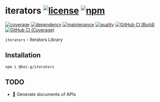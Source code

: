 # iterators [![license][license-image]][license-url] [![npm][npm-image]][npm-url]

[![coverage][nyc-cov-image]][github-url] [![dependency][depencency-image]][dependency-url] [![maintenance][maintenance-image]][npmsio-url] [![quality][quality-image]][npmsio-url] [![GitHub CI (Build)][github-build-image]][github-build-url] [![GitHub CI (Coverage)][github-coverage-image]][github-coverage-url]

`iterators` - Iterators Library

## Installation

```shell
npm i @kei-g/iterators
```

## TODO

- :memo: Generate documents of APIs

[depencency-image]:https://img.shields.io/librariesio/release/npm/@kei-g/iterators?logo=nodedotjs
[dependency-url]:https://npmjs.com/package/@kei-g/iterators?activeTab=dependencies
[github-build-image]:https://github.com/kei-g/iterators/actions/workflows/build.yml/badge.svg
[github-build-url]:https://github.com/kei-g/iterators/actions/workflows/build.yml
[github-coverage-image]:https://github.com/kei-g/iterators/actions/workflows/coverage.yml/badge.svg
[github-coverage-url]:https://github.com/kei-g/iterators/actions/workflows/coverage.yml
[github-url]:https://github.com/kei-g/iterators
[license-image]:https://img.shields.io/github/license/kei-g/iterators
[license-url]:https://opensource.org/licenses/BSD-3-Clause
[maintenance-image]:https://img.shields.io/npms-io/maintenance-score/@kei-g/iterators?logo=npm
[npm-image]:https://img.shields.io/npm/v/@kei-g/iterators?logo=npm
[npm-url]:https://npmjs.com/@kei-g/iterators
[npmsio-url]:https://npms.io/search?q=%40kei-g%2Fiterators
[nyc-cov-image]:https://img.shields.io/nycrc/kei-g/iterators?config=.nycrc.json&label=coverage&logo=mocha
[quality-image]:https://img.shields.io/npms-io/quality-score/@kei-g/iterators?logo=npm
